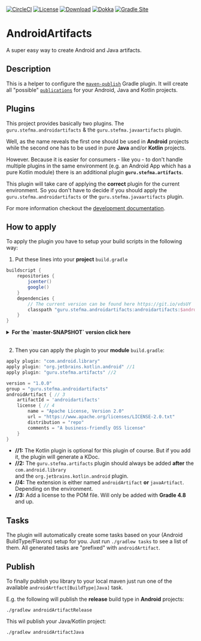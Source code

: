 [![CircleCI](https://circleci.com/gh/StefMa/AndroidArtifacts.svg?style=svg)](https://circleci.com/gh/StefMa/AndroidArtifacts)
[![License](https://img.shields.io/badge/License-Apache%202.0-blue.svg)](https://opensource.org/licenses/Apache-2.0)
[![Download](https://api.bintray.com/packages/stefma/maven/AndroidArtifacts/images/download.svg)](https://bintray.com/stefma/maven/AndroidArtifacs/_latestVersion)
[![Dokka](https://img.shields.io/badge/Dokka-2E7D32.svg)](https://androidartifacts.now.sh/androidartifacts)
[![Gradle Site](https://img.shields.io/badge/Gradle_Site-2E7D32.svg)](https://androidartifacts.now.sh/gradleSite)

# AndroidArtifacts 
A super easy way to create Android and Java artifacts.

## Description
This is a helper to configure the [`maven-publish`](https://docs.gradle.org/current/userguide/publishing_maven.html) Gradle plugin.
It will create all "possible" [`publications`](https://docs.gradle.org/current/userguide/publishing_maven.html#publishing_maven:publications) 
for your Android, Java and Kotlin projects.

## Plugins
This project provides basically two plugins.
The `guru.stefma.androidartifacts` & the `guru.stefma.javaartifacts` plugin.

Well, as the name reveals the first one should be used in **Android** projects
while the second one has to be used in pure **Java** and/or **Kotlin** projects.

However. Because it is easier for consumers - like you - to don't handle multiple
plugins in the same environment (e.g. an Android App which has a pure Kotlin module)
there is an additional plugin **`guru.stefma.artifacts`**.

This plugin will take care of applying the **correct** plugin for the current
environment. So you don't have to decide if you should apply the `guru.stefma.androidartifacts`
or the `guru.stefma.javaartifacts` plugin.

For more information checkout the [development documentation](DEVELOPMENT.md).

## How to apply
To apply the plugin you have to setup your build scripts in the following way:

1. Put these lines into your **project** `build.gradle`
```groovy
buildscript {
    repositories {
        jcenter()
        google()
    }
    dependencies {
        // The current version can be found here https://git.io/vdsUY
        classpath "guru.stefma.androidartifacts:androidartifacts:$androidArtifactsVersion"
    }
}
```

<details>
<summary><b>For the `master-SNAPSHOT` version click here</b></summary>

```groovy
buildscript {
    repositories {
        jcenter()
        google()
        maven { url "https://jitpack.io" }
    }
    dependencies {
        classpath "com.github.stefma.androidartifacts:androidartifacts:master-SNAPSHOT"
    }
}
```    

Please note that this may be fail for the first attempts because [JitPack](https://jitpack.io)
build the plugin on the fly.
Please just try it again after some minutes until JitPack have build the plugin.

It can also happen that your current `master-SNAPSHOT` is locally outdated. 
If so just run `./gradlew --refresh-dependencies`.
This will force Gradle to update all dependencies **and plugins**.
</details>
<br>

2. Then you can apply the plugin to your **module** `build.gradle`:
```groovy
apply plugin: "com.android.library"
apply plugin: "org.jetbrains.kotlin.android" //1
apply plugin: "guru.stefma.artifacts" //2

version = "1.0.0"
group = "guru.stefma.androidartifacts"
androidArtifact { // 3
    artifactId = 'androidartifacts'
    license { // 4
        name = "Apache License, Version 2.0"
        url = "https://www.apache.org/licenses/LICENSE-2.0.txt"
        distribution = "repo"
        comments = "A business-friendly OSS license"
    }
}
```
* **//1:** The Kotlin plugin is optional for this plugin of course. But if you add it, the plugin will generate a KDoc.
* **//2:** The `guru.stefma.artifacts` plugin should always be added **after** the `com.android.library`  
and the `org.jetbrains.kotlin.android` plugin.
* **//4:** The extension is either named `androidArtifact` **or** `javaArtifact`. Depending on the environment.
* **//3:** Add a license to the POM file. Will only be added with **Gradle 4.8** and up.

## Tasks
The plugin will automatically create some tasks based on your (Android BuildType/Flavors) setup for you. 
Just run `./gradlew tasks` to see a list of them. 
All generated tasks are "prefixed" with `androidArtifact`.

## Publish
To finally publish you library to your local maven just run one of the available `androidArtfact[BuildType|Java]` task.

E.g. the following will publish the **release** build type in **Android** projects:
```
./gradlew androidArtifactRelease
```

This wil publish your Java/Kotlin project:
```
./gradlew androidArtifactJava
```
